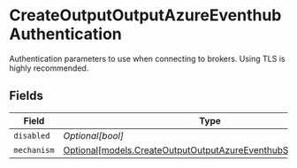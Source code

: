 # CreateOutputOutputAzureEventhubAuthentication

Authentication parameters to use when connecting to brokers. Using TLS is highly recommended.


## Fields

| Field                                                                                                                      | Type                                                                                                                       | Required                                                                                                                   | Description                                                                                                                |
| -------------------------------------------------------------------------------------------------------------------------- | -------------------------------------------------------------------------------------------------------------------------- | -------------------------------------------------------------------------------------------------------------------------- | -------------------------------------------------------------------------------------------------------------------------- |
| `disabled`                                                                                                                 | *Optional[bool]*                                                                                                           | :heavy_minus_sign:                                                                                                         | N/A                                                                                                                        |
| `mechanism`                                                                                                                | [Optional[models.CreateOutputOutputAzureEventhubSASLMechanism]](../models/createoutputoutputazureeventhubsaslmechanism.md) | :heavy_minus_sign:                                                                                                         | N/A                                                                                                                        |